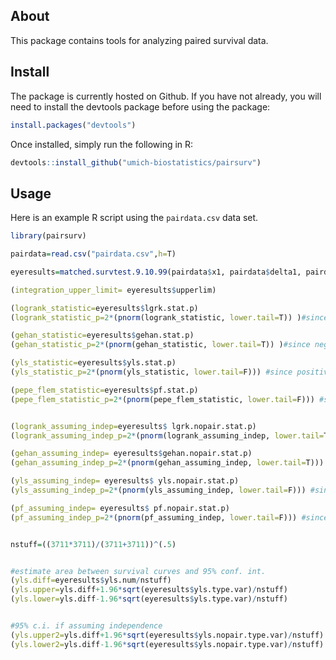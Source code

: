 
## About

This package contains tools for analyzing paired survival data.

## Install

The package is currently hosted on Github. If you have not already, you
will need to install the devtools package before using the package:

``` r
install.packages("devtools")
```

Once installed, simply run the following in R:

``` r
devtools::install_github("umich-biostatistics/pairsurv")
```

## Usage

Here is an example R script using the `pairdata.csv` data set.

``` r
library(pairsurv)

pairdata=read.csv("pairdata.csv",h=T)

eyeresults=matched.survtest.9.10.99(pairdata$x1, pairdata$delta1, pairdata$x2, pairdata$delta2, 3711)

(integration_upper_limit= eyeresults$upperlim)

(logrank_statistic=eyeresults$lgrk.stat.p)
(logrank_statistic_p=2*(pnorm(logrank_statistic, lower.tail=T)) )#since negative statistic

(gehan_statistic=eyeresults$gehan.stat.p)
(gehan_statistic_p=2*(pnorm(gehan_statistic, lower.tail=T)) )#since negative statistic

(yls_statistic=eyeresults$yls.stat.p)
(yls_statistic_p=2*(pnorm(yls_statistic, lower.tail=F))) #since positive statistic

(pepe_flem_statistic=eyeresults$pf.stat.p)
(pepe_flem_statistic_p=2*(pnorm(pepe_flem_statistic, lower.tail=F))) #since positive statistic


(logrank_assuming_indep=eyeresults$ lgrk.nopair.stat.p)
(logrank_assuming_indep_p=2*(pnorm(logrank_assuming_indep, lower.tail=T)) )#since negative statistic

(gehan_assuming_indep= eyeresults$gehan.nopair.stat.p)
(gehan_assuming_indep_p=2*(pnorm(gehan_assuming_indep, lower.tail=T))) #since negative statistic

(yls_assuming_indep= eyeresults$ yls.nopair.stat.p)
(yls_assuming_indep_p=2*(pnorm(yls_assuming_indep, lower.tail=F))) #since positive statistic

(pf_assuming_indep= eyeresults$ pf.nopair.stat.p)
(pf_assuming_indep_p=2*(pnorm(pf_assuming_indep, lower.tail=F))) #since positive statistic


nstuff=((3711*3711)/(3711+3711))^(.5)


#estimate area between survival curves and 95% conf. int.
(yls.diff=eyeresults$yls.num/nstuff)
(yls.upper=yls.diff+1.96*sqrt(eyeresults$yls.type.var)/nstuff)
(yls.lower=yls.diff-1.96*sqrt(eyeresults$yls.type.var)/nstuff)


#95% c.i. if assuming independence
(yls.upper2=yls.diff+1.96*sqrt(eyeresults$yls.nopair.type.var)/nstuff)
(yls.lower2=yls.diff-1.96*sqrt(eyeresults$yls.nopair.type.var)/nstuff)
```
